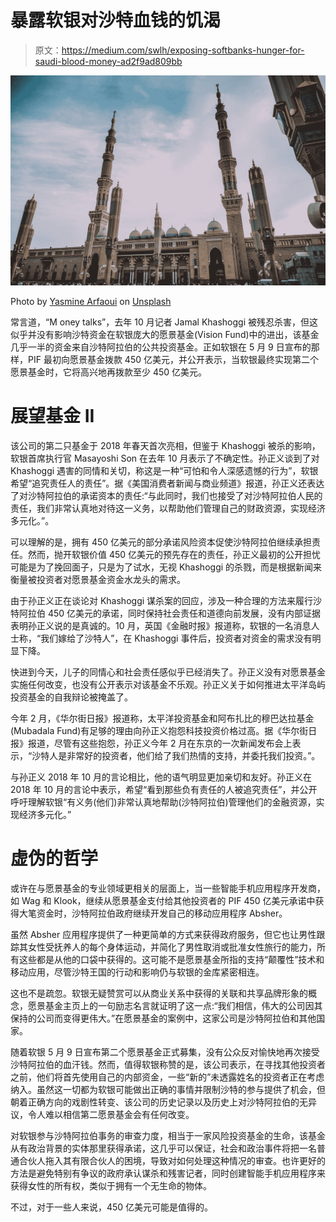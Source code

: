 # 暴露软银对沙特血钱的饥渴

> 原文：<https://medium.com/swlh/exposing-softbanks-hunger-for-saudi-blood-money-ad2f9ad809bb>

![](img/08a0a58330cd20513fa9ecc6cc404759.png)

Photo by [Yasmine Arfaoui](https://unsplash.com/@yasmine_photo?utm_source=medium&utm_medium=referral) on [Unsplash](https://unsplash.com?utm_source=medium&utm_medium=referral)

常言道，“M oney talks”，去年 10 月记者 Jamal Khashoggi 被残忍杀害，但这似乎并没有影响沙特资金在软银庞大的愿景基金(Vision Fund)中的进出，该基金几乎一半的资金来自沙特阿拉伯的公共投资基金。正如软银在 5 月 9 日宣布的那样，PIF 最初向愿景基金拨款 450 亿美元，并公开表示，当软银最终实现第二个愿景基金时，它将高兴地再拨款至少 450 亿美元。

# 展望基金 II

该公司的第二只基金于 2018 年春天首次亮相，但鉴于 Khashoggi 被杀的影响，软银首席执行官 Masayoshi Son 在去年 10 月表示了不确定性。孙正义谈到了对 Khashoggi 遇害的同情和关切，称这是一种“可怕和令人深感遗憾的行为”，软银希望“追究责任人的责任”。据《美国消费者新闻与商业频道》报道，孙正义还表达了对沙特阿拉伯的承诺资本的责任:“与此同时，我们也接受了对沙特阿拉伯人民的责任，我们非常认真地对待这一义务，以帮助他们管理自己的财政资源，实现经济多元化。”。

可以理解的是，拥有 450 亿美元的部分承诺风险资本促使沙特阿拉伯继续承担责任。然而，抛开软银价值 450 亿美元的预先存在的责任，孙正义最初的公开担忧可能是为了挽回面子，只是为了试水，无视 Khashoggi 的杀戮，而是根据新闻来衡量被投资者对愿景基金资金水龙头的需求。

由于孙正义正在谈论对 Khashoggi 谋杀案的回应，涉及一种合理的方法来履行沙特阿拉伯 450 亿美元的承诺，同时保持社会责任和道德向前发展，没有内部证据表明孙正义说的是真诚的。10 月，英国《金融时报》报道称，软银的一名消息人士称，“我们嫁给了沙特人”，在 Khashoggi 事件后，投资者对资金的需求没有明显下降。

快进到今天，儿子的同情心和社会责任感似乎已经消失了。孙正义没有对愿景基金实施任何改变，也没有公开表示对该基金不乐观。孙正义关于如何推进太平洋岛屿投资基金的自我辩论被掩盖了。

今年 2 月，《华尔街日报》报道称，太平洋投资基金和阿布扎比的穆巴达拉基金(Mubadala Fund)有足够的理由向孙正义抱怨科技投资价格过高。据《华尔街日报》报道，尽管有这些抱怨，孙正义今年 2 月在东京的一次新闻发布会上表示，“沙特人是非常好的投资者，他们给了我们热情的支持，并委托我们投资。”。

与孙正义 2018 年 10 月的言论相比，他的语气明显更加亲切和友好。孙正义在 2018 年 10 月的言论中表示，希望“看到那些负有责任的人被追究责任”，并公开呼吁理解软银“有义务(他们)非常认真地帮助(沙特阿拉伯)管理他们的金融资源，实现经济多元化。”

# 虚伪的哲学

或许在与愿景基金的专业领域更相关的层面上，当一些智能手机应用程序开发商，如 Wag 和 Klook，继续从愿景基金支付给其他投资者的 PIF 450 亿美元承诺中获得大笔资金时，沙特阿拉伯政府继续开发自己的移动应用程序 Absher。

虽然 Absher 应用程序提供了一种更简单的方式来获得政府服务，但它也让男性跟踪其女性受抚养人的每个身体运动，并简化了男性取消或批准女性旅行的能力，所有这些都是从他的口袋中获得的。这可能不是愿景基金所指的支持“颠覆性”技术和移动应用，尽管沙特王国的行动和影响仍与软银的金库紧密相连。

这也不是疏忽。软银无疑赞赏可以从商业关系中获得的关联和共享品牌形象的概念，愿景基金主页上的一句励志名言就证明了这一点:“我们相信，伟大的公司因其保持的公司而变得更伟大。”在愿景基金的案例中，这家公司是沙特阿拉伯和其他国家。

随着软银 5 月 9 日宣布第二个愿景基金正式募集，没有公众反对愉快地再次接受沙特阿拉伯的血汗钱。然而，值得软银称赞的是，该公司表示，在寻找其他投资者之前，他们将首先使用自己的内部资金，一些“新的”未透露姓名的投资者正在考虑纳入。虽然这一切都为软银可能做出正确的事情并限制沙特的参与提供了机会，但朝着正确方向的戏剧性转变、该公司的历史记录以及历史上对沙特阿拉伯的无异议，令人难以相信第二愿景基金会有任何改变。

对软银参与沙特阿拉伯事务的审查力度，相当于一家风险投资基金的生命，该基金从有政治背景的实体那里获得承诺，这几乎可以保证，社会和政治事件将把一名普通合伙人拖入其有限合伙人的困境，导致对如何处理这种情况的审查。也许更好的方法是避免特别有争议的政府承认谋杀和残害记者，同时创建智能手机应用程序来获得女性的所有权，类似于拥有一个无生命的物体。

不过，对于一些人来说，450 亿美元可能是值得的。